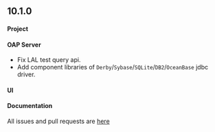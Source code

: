 ## 10.1.0

#### Project


#### OAP Server

* Fix LAL test query api.
* Add component libraries of `Derby`/`Sybase`/`SQLite`/`DB2`/`OceanBase` jdbc driver.

#### UI


#### Documentation



All issues and pull requests are [here](https://github.com/apache/skywalking/milestone/205?closed=1)
